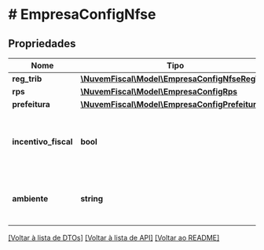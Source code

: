 # # EmpresaConfigNfse

## Propriedades

Nome | Tipo | Descrição | Comentários
------------ | ------------- | ------------- | -------------
**reg_trib** | [**\NuvemFiscal\Model\EmpresaConfigNfseRegTrib**](EmpresaConfigNfseRegTrib.md) |  | [optional]
**rps** | [**\NuvemFiscal\Model\EmpresaConfigRps**](EmpresaConfigRps.md) |  |
**prefeitura** | [**\NuvemFiscal\Model\EmpresaConfigPrefeitura**](EmpresaConfigPrefeitura.md) |  | [optional]
**incentivo_fiscal** | **bool** | Indicador se a empresa possui algum tipo de incentivo fiscal. | [optional]
**ambiente** | **string** | Indica se a empresa irá emitir em produção ou homologação. |

[[Voltar à lista de DTOs]](../../README.md#models) [[Voltar à lista de API]](../../README.md#endpoints) [[Voltar ao README]](../../README.md)
